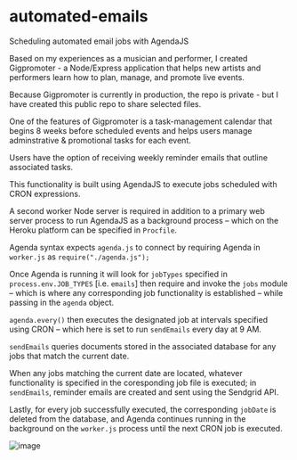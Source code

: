 # automated-emails

Scheduling automated email jobs with AgendaJS

Based on my experiences as a musician and performer, I created Gigpromoter - a Node/Express application that helps new artists and performers learn how to plan, manage, and promote live events. 

Because Gigpromoter is currently in production, the repo is private - but I have created this public repo to share selected files.

One of the features of Gigpromoter is a task-management calendar that begins 8 weeks before scheduled events and helps users manage adminstrative & promotional tasks for each event.

Users have the option of receiving weekly reminder emails that outline associated tasks.

This functionality is built using AgendaJS to execute jobs scheduled with CRON expressions.

A second worker Node server is required in addition to a primary web server process to run AgendaJS as a background process – which on the Heroku platform can be specified in `Procfile`.

Agenda syntax expects `agenda.js` to connect by requiring Agenda in `worker.js` as `require("./agenda.js");`

Once Agenda is running it will look for `jobTypes` specified in `process.env.JOB_TYPES` [i.e. `emails`] then require and invoke the `jobs` module – which is where any corresponding job functionality is established  – while passing in the `agenda` object.

`agenda.every()` then executes the designated job at intervals specified using CRON – which here is set to run `sendEmails` every day at 9 AM.

`sendEmails` queries documents stored in the associated database for any jobs that match the current date.

When any jobs matching the current date are located, whatever functionality is specified in the coresponding job file is executed; in `sendEmails`, reminder emails are created and sent using the Sendgrid API.

Lastly, for every job successfully executed, the corresponding `jobDate` is deleted from the database, and Agenda continues running in the background on the `worker.js` process until the next CRON job is executed.


![image](https://github.com/6tring/automated-emails/assets/46660440/409ad8ba-0273-47ec-bbd9-98a13b2b9c7f)
